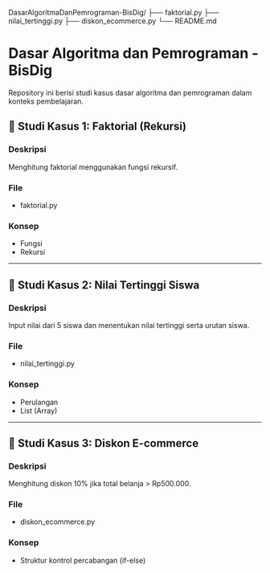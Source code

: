 DasarAlgoritmaDanPemrograman-BisDig/
├── faktorial.py
├── nilai_tertinggi.py
├── diskon_ecommerce.py
└── README.md 
# Dasar Algoritma dan Pemrograman - BisDig

Repository ini berisi studi kasus dasar algoritma dan pemrograman dalam konteks pembelajaran.

## 📘 Studi Kasus 1: Faktorial (Rekursi)

### Deskripsi
Menghitung faktorial menggunakan fungsi rekursif.

### File
- faktorial.py

### Konsep
- Fungsi
- Rekursi

---

## 📘 Studi Kasus 2: Nilai Tertinggi Siswa

### Deskripsi
Input nilai dari 5 siswa dan menentukan nilai tertinggi serta urutan siswa.

### File
- nilai_tertinggi.py

### Konsep
- Perulangan
- List (Array)

---

## 📘 Studi Kasus 3: Diskon E-commerce

### Deskripsi
Menghitung diskon 10% jika total belanja > Rp500.000.

### File
- diskon_ecommerce.py

### Konsep
- Struktur kontrol percabangan (if-else)
